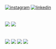 [![instagram](https://img.shields.io/badge/Instagram-E4405F?style=for-the-badge&logo=instagram&logoColor=white)](https://www.instagram.com/holzjuan/)
[![linkedin](https://img.shields.io/badge/LinkedIn-0077B5?style=for-the-badge&logo=linkedin&logoColor=white)](https://www.linkedin.com/in/juan-holz-gon%C3%A7alves-065400320/)

#

<img src="https://github-readme-stats.vercel.app/api?username=holzjuang&show_icons=true&bg_color=00000000&theme=dark)" />

<img src="https://github-readme-stats.vercel.app/api/top-langs/?username=holzjuang&layout=donut" /> 

#

<div>
  <img src="https://img.shields.io/badge/HTML5-E34F26?style=for-the-badge&logo=html5&logoColor=white">
  <img src="https://img.shields.io/badge/CSS3-1572B6?style=for-the-badge&logo=css3&logoColor=white">
  <img src="https://img.shields.io/badge/Java-ED8B00?style=for-the-badge&logo=openjdk&logoColor=white">
  <img src="https://img.shields.io/badge/Linux-FCC624?style=for-the-badge&logo=linux&logoColor=black">
</div>
